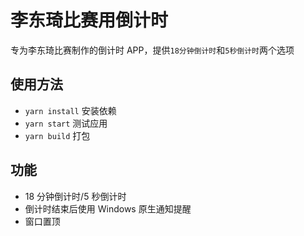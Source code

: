 # 李东琦比赛用倒计时

专为李东琦比赛制作的倒计时 APP，提供`18分钟倒计时`和`5秒倒计时`两个选项

## 使用方法

- `yarn install` 安装依赖
- `yarn start` 测试应用
- `yarn build` 打包

## 功能

- 18 分钟倒计时/5 秒倒计时
- 倒计时结束后使用 Windows 原生通知提醒
- 窗口置顶

